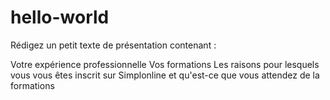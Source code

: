 # hello-world


Rédigez un petit texte de présentation contenant : 

Votre expérience professionnelle
Vos formations
Les raisons pour lesquels vous vous êtes inscrit sur Simplonline et qu'est-ce que vous attendez de la formations


